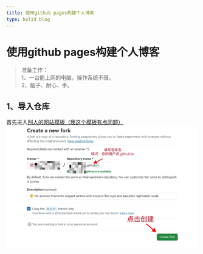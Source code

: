 ```yaml
---
title: 使用github pages构建个人博客
type: bulid blog
---
```

# 使用github pages构建个人博客

> 准备工作：  
>1、一台能上网的电脑，操作系统不限。  
>2、脑子、耐心、手。  

## 1、导入仓库  
首先进入[别人的网站模板（我这个模板有点问题）](https://bgithub.xyz/jeffreytse/jekyll-theme-yat/fork)  
![图片](/images/01-fork.jpg)
